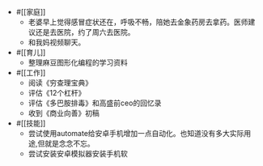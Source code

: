 - #[[家庭]]
    - 老婆早上觉得感冒症状还在，呼吸不畅，陪她去金象药房去拿药。医师建议还是去医院，约了周六去医院。
    - 和我妈视频聊天。
- #[[育儿]]
    - 整理麻豆图形化编程的学习资料
- #[[工作]]
    - 阅读《穷查理宝典》
    - 评估《12个杠杆》
    - 评估《多巴胺排毒》和高盛前ceo的回忆录
    - 收到《商业向善》初稿
- #[[技能]]
    - 尝试使用automate给安卓手机增加一点自动化。也知道没有多大实际用途,但就是念念不忘。
    - 尝试安装安卓模拟器安装手机软

